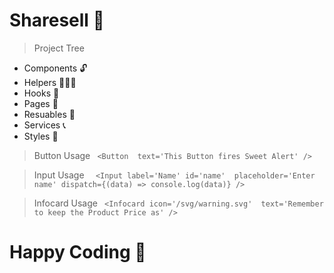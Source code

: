 # Sharesell 🚢


 > Project Tree
  - Components 🔓
  - Helpers 🏋🏼‍♂️
  - Hooks 🚀
  - Pages 🚗
  - Resuables 🔧
  - Services 📞
  - Styles 💄

  > Button Usage
   `` <Button  text='This Button fires Sweet Alert' />``
     
  > Input Usage
   ``  <Input label='Name' id='name'  placeholder='Enter name' dispatch={(data) => console.log(data)} />``
  
  > Infocard Usage
   `` <Infocard icon='/svg/warning.svg'  text='Remember to keep the Product Price as' />``
  
     
    


  # Happy Coding 🥶